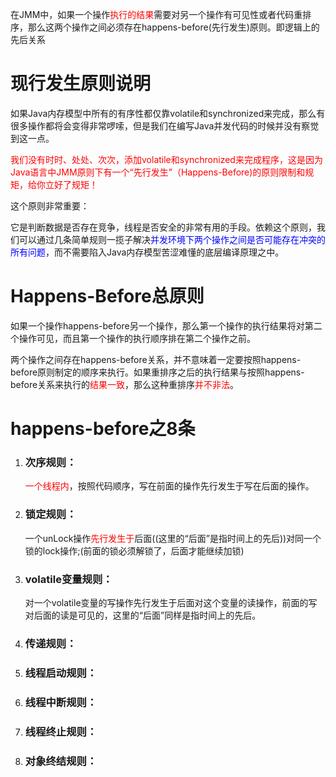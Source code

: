 在JMM中，如果一个操作<font color = 'red'>执行的结果</font>需要对另一个操作有可见性或者代码重排序，那么这两个操作之间必须存在happens-before(先行发生)原则。即逻辑上的先后关系

# 现行发生原则说明

如果Java内存模型中所有的有序性都仅靠volatile和synchronized来完成，那么有很多操作都将会变得非常啰嗦，但是我们在编写Java并发代码的时候并没有察觉到这一点。

<font color = 'red'>我们没有时时、处处、次次，添加volatile和synchronized来完成程序，这是因为Java语言中JMM原则下有一个“先行发生”（Happens-Before)的原则限制和规矩，给你立好了规矩！</font>

这个原则非常重要：

它是判断数据是否存在竞争，线程是否安全的非常有用的手段。依赖这个原则，我们可以通过几条简单规则一揽子解决<font color = 'blue'>并发环境下两个操作之间是否可能存在冲突的所有问题</font>，而不需要陷入Java内存模型苦涩难懂的底层编译原理之中。

# Happens-Before总原则

如果一个操作happens-before另一个操作，那么第一个操作的执行结果将对第二个操作可见，而且第一个操作的执行顺序排在第二个操作之前。

两个操作之间存在happens-before关系，并不意味着一定要按照happens-before原则制定的顺序来执行。如果重排序之后的执行结果与按照happens-before关系来执行的<font color = 'red'>结果一致</font>，那么这种重排序<font color = 'red'>并不非法</font>。

# happens-before之8条

1. ### 次序规则：
   <font color = 'red'>一个线程内</font>，按照代码顺序，写在前面的操作先行发生于写在后面的操作。

2. ### 锁定规则：

   一个unLock操作<font color = 'red'>先行发生于</font>后面((这里的“后面”是指时间上的先后))对同一个锁的lock操作;(前面的锁必须解锁了，后面才能继续加锁)

3. ### volatile变量规则：

   对一个volatile变量的写操作先行发生于后面对这个变量的读操作，前面的写对后面的读是可见的，这里的“后面”同样是指时间上的先后。

4. ### 传递规则：

5. ### 线程启动规则：

6. ### 线程中断规则：

7. ### 线程终止规则：

8. ### 对象终结规则：







